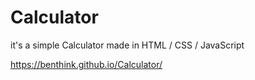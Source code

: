 # Calculator
it's a simple Calculator made in HTML / CSS / JavaScript

https://benthink.github.io/Calculator/
